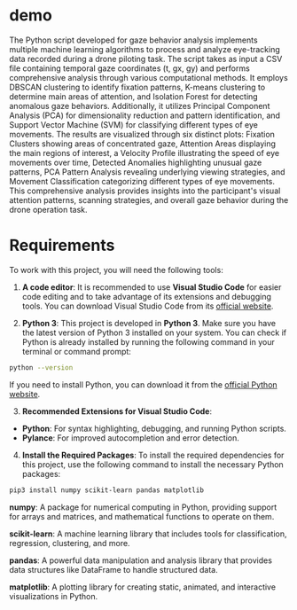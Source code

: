 # demo
The Python script developed for gaze behavior analysis implements multiple machine learning algorithms to process and analyze eye-tracking data recorded during a drone piloting task. The script takes as input a CSV file containing temporal gaze coordinates (t, gx, gy) and performs comprehensive analysis through various computational methods. It employs DBSCAN clustering to identify fixation patterns, K-means clustering to determine main areas of attention, and Isolation Forest for detecting anomalous gaze behaviors. Additionally, it utilizes Principal Component Analysis (PCA) for dimensionality reduction and pattern identification, and Support Vector Machine (SVM) for classifying different types of eye movements. The results are visualized through six distinct plots: Fixation Clusters showing areas of concentrated gaze, Attention Areas displaying the main regions of interest, a Velocity Profile illustrating the speed of eye movements over time, Detected Anomalies highlighting unusual gaze patterns, PCA Pattern Analysis revealing underlying viewing strategies, and Movement Classification categorizing different types of eye movements. This comprehensive analysis provides insights into the participant's visual attention patterns, scanning strategies, and overall gaze behavior during the drone operation task.

# Requirements

To work with this project, you will need the following tools:

1. **A code editor**: It is recommended to use **Visual Studio Code** for easier code editing and to take advantage of its extensions and debugging tools. You can download Visual Studio Code from its [official website](https://code.visualstudio.com/).

2. **Python 3**: This project is developed in **Python 3**. Make sure you have the latest version of Python 3 installed on your system. You can check if Python is already installed by running the following command in your terminal or command prompt:

  ```bash
  python --version
  ```
  If you need to install Python, you can download it from the [official Python website](https://www.python.org/).

3. **Recommended Extensions for Visual Studio Code**:

  - **Python**: For syntax highlighting, debugging, and running Python scripts.
  - **Pylance**: For improved autocompletion and error detection.

4. **Install the Required Packages**: To install the required dependencies for this project, use the following command to install the necessary Python packages:
  ```bash
  pip3 install numpy scikit-learn pandas matplotlib
  ```
  **numpy**: A package for numerical computing in Python, providing support for arrays and matrices, and mathematical functions to operate on them.
  
  **scikit-learn**: A machine learning library that includes tools for classification, regression, clustering, and more.
  
  **pandas**: A powerful data manipulation and analysis library that provides data structures like DataFrame to handle structured data.
  
  **matplotlib**: A plotting library for creating static, animated, and interactive visualizations in Python.
